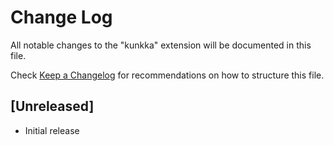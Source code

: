 # Change Log

All notable changes to the "kunkka" extension will be documented in this file.

Check [Keep a Changelog](http://keepachangelog.com/) for recommendations on how to structure this file.

## [Unreleased]

- Initial release